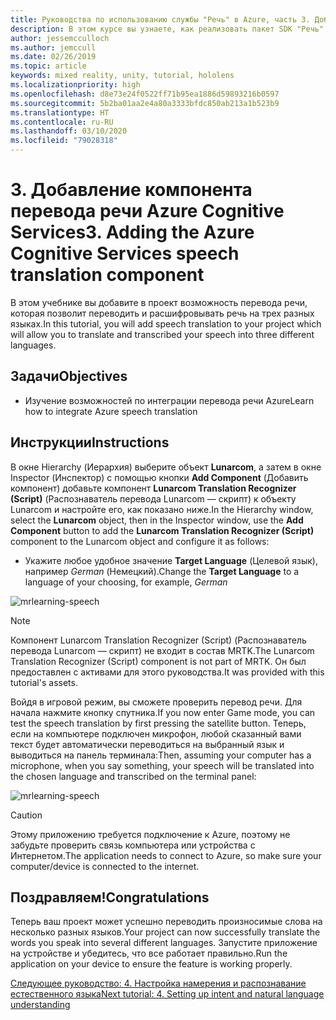 ```yaml
---
title: Руководства по использованию службы "Речь" в Azure, часть 3. Добавление компонента перевода речи Azure Cognitive Services
description: В этом курсе вы узнаете, как реализовать пакет SDK "Речь" в приложении смешанной реальности.
author: jessemcculloch
ms.author: jemccull
ms.date: 02/26/2019
ms.topic: article
keywords: mixed reality, unity, tutorial, hololens
ms.localizationpriority: high
ms.openlocfilehash: d8e73e24f0522ff71b95ea1886d59893216b0597
ms.sourcegitcommit: 5b2ba01aa2e4a80a3333bfdc850ab213a1b523b9
ms.translationtype: HT
ms.contentlocale: ru-RU
ms.lasthandoff: 03/10/2020
ms.locfileid: "79028318"
---
```

# <a name="3-adding-the-azure-cognitive-services-speech-translation-component"></a><span data-ttu-id="29fd3-105">3. Добавление компонента перевода речи Azure Cognitive Services</span><span class="sxs-lookup"><span data-stu-id="29fd3-105">3. Adding the Azure Cognitive Services speech translation component</span></span>

<span data-ttu-id="29fd3-106">В этом учебнике вы добавите в проект возможность перевода речи, которая позволит переводить и расшифровывать речь на трех разных языках.</span><span class="sxs-lookup"><span data-stu-id="29fd3-106">In this tutorial, you will add speech translation to your project which will allow you to translate and transcribed your speech into three different languages.</span></span>

## <a name="objectives"></a><span data-ttu-id="29fd3-107">Задачи</span><span class="sxs-lookup"><span data-stu-id="29fd3-107">Objectives</span></span>

* <span data-ttu-id="29fd3-108">Изучение возможностей по интеграции перевода речи Azure</span><span class="sxs-lookup"><span data-stu-id="29fd3-108">Learn how to integrate Azure speech translation</span></span>

## <a name="instructions"></a><span data-ttu-id="29fd3-109">Инструкции</span><span class="sxs-lookup"><span data-stu-id="29fd3-109">Instructions</span></span>

<span data-ttu-id="29fd3-110">В окне Hierarchy (Иерархия) выберите объект **Lunarcom**, а затем в окне Inspector (Инспектор) с помощью кнопки **Add Component** (Добавить компонент) добавьте компонент **Lunarcom Translation Recognizer (Script)** (Распознаватель перевода Lunarcom — скрипт) к объекту Lunarcom и настройте его, как показано ниже.</span><span class="sxs-lookup"><span data-stu-id="29fd3-110">In the Hierarchy window, select the **Lunarcom** object, then in the Inspector window, use the **Add Component** button to add the **Lunarcom Translation Recognizer (Script)** component to the Lunarcom object and configure it as follows:</span></span>

* <span data-ttu-id="29fd3-111">Укажите любое удобное значение **Target Language** (Целевой язык), например _German_ (Немецкий).</span><span class="sxs-lookup"><span data-stu-id="29fd3-111">Change the **Target Language** to a language of your choosing, for example, _German_</span></span>

![mrlearning-speech](images/mrlearning-speech/tutorial3-section1-step1-1.png)

> [!NOTE]
> <span data-ttu-id="29fd3-113">Компонент Lunarcom Translation Recognizer (Script) (Распознаватель перевода Lunarcom — скрипт) не входит в состав MRTK.</span><span class="sxs-lookup"><span data-stu-id="29fd3-113">The Lunarcom Translation Recognizer (Script) component is not part of MRTK.</span></span> <span data-ttu-id="29fd3-114">Он был предоставлен с активами для этого руководства.</span><span class="sxs-lookup"><span data-stu-id="29fd3-114">It was provided with this tutorial's assets.</span></span>

<span data-ttu-id="29fd3-115">Войдя в игровой режим, вы сможете проверить перевод речи. Для начала нажмите кнопку спутника.</span><span class="sxs-lookup"><span data-stu-id="29fd3-115">If you now enter Game mode, you can test the speech translation by first pressing the satellite button.</span></span> <span data-ttu-id="29fd3-116">Теперь, если на компьютере подключен микрофон, любой сказанный вами текст будет автоматически переводиться на выбранный язык и выводиться на панель терминала:</span><span class="sxs-lookup"><span data-stu-id="29fd3-116">Then, assuming your computer has a microphone, when you say something, your speech will be translated into the chosen language and transcribed on the terminal panel:</span></span>

![mrlearning-speech](images/mrlearning-speech/tutorial3-section1-step1-2.png)

> [!CAUTION]
> <span data-ttu-id="29fd3-118">Этому приложению требуется подключение к Azure, поэтому не забудьте проверить связь компьютера или устройства с Интернетом.</span><span class="sxs-lookup"><span data-stu-id="29fd3-118">The application needs to connect to Azure, so make sure your computer/device is connected to the internet.</span></span>

## <a name="congratulations"></a><span data-ttu-id="29fd3-119">Поздравляем!</span><span class="sxs-lookup"><span data-stu-id="29fd3-119">Congratulations</span></span>

<span data-ttu-id="29fd3-120">Теперь ваш проект может успешно переводить произносимые слова на несколько разных языков.</span><span class="sxs-lookup"><span data-stu-id="29fd3-120">Your project can now successfully translate the words you speak into several different languages.</span></span> <span data-ttu-id="29fd3-121">Запустите приложение на устройстве и убедитесь, что все работает правильно.</span><span class="sxs-lookup"><span data-stu-id="29fd3-121">Run the application on your device to ensure the feature is working properly.</span></span>

[<span data-ttu-id="29fd3-122">Следующее руководство: 4. Настройка намерения и распознавание естественного языка</span><span class="sxs-lookup"><span data-stu-id="29fd3-122">Next tutorial: 4. Setting up intent and natural language understanding</span></span>](mrlearning-speechSDK-ch4.md)
